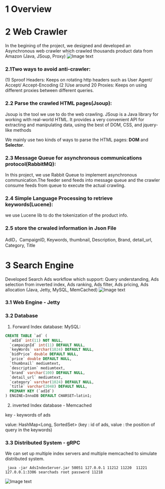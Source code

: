 # 1 Overview 
 
# 2 Web Crawler
In the begining of the project, we designed and developed an Asynchronous web crawler which crawled thousands product data from Amazon (Java, JSoup, Proxy)
![Image text](https://github.com/PeterPei666/SearchAds/blob/2117a90aac73e98f4ed8220bd8661d2f2c58c556/img/Web%20Crawler.png)

### 2.1Two ways to avoid anti-crawler:

(1) Sproof Headers: Keeps on rotating http headers such as User Agent/ Accept/ Accept-Encoding
(2 )Use around 20 Proxies: Keeps on using different proxies between different queries.

### 2.2 Parse the crawled HTML pages(Jsoup):

Jsoup is the tool we use to do the web crawling. JSoup is a Java library for working with real-world HTML. It provides a very convenient API for extracting and manipulating data, using the best of DOM, CSS, and jquery-like methods

We mainly use two kinds of ways to parse the HTML pages: **DOM** and **Selector**.


### 2.3 Message Queue for asynchronous communications protocol(RabbitMQ):

In this project, we use Rabbit Queue to implement asynchronous communication.The feeder send feeds into message queue and the crawler consume feeds from queue to execute the actual crawling.

### 2.4 Simple Language Processing to retrieve keywords(Lucene):

we use Lucene lib to do the tokenization of the product info.

### 2.5 store the crwaled information in Json File

AdID，CampaignID, Keywords, thumbnail, Description, Brand, detail_url, Category, Title

     
# 3 Search Engine

Developed Search Ads workflow which support: Query understanding, Ads selection from inverted index, Ads ranking, Ads filter, Ads pricing, Ads allocation (Java, Jetty, MySQL, MemCached)
![Image text](https://github.com/PeterPei666/SearchAds/blob/master/img/Ads_Engine.png)

### 3.1 Web Engine - Jetty

### 3.2 Database

1. Forward Index database: MySQL:
```sql
CREATE TABLE `ad` (
  `adId` int(11) NOT NULL,
  `campaignId` int(11) DEFAULT NULL,
  `keyWords` varchar(1024) DEFAULT NULL,
  `bidPrice` double DEFAULT NULL,
  `price` double DEFAULT NULL,
  `thumbnail` mediumtext,
  `description` mediumtext,
  `brand` varchar(100) DEFAULT NULL,
  `detail_url` mediumtext,
  `category` varchar(1024) DEFAULT NULL,
  `title` varchar(2048) DEFAULT NULL,
  PRIMARY KEY (`adId`)
) ENGINE=InnoDB DEFAULT CHARSET=latin1;

```

2. inverted Index database - Memcached

key - keywords of ads

value: HashMap<Long, SortedSet<Integer>> (key : id of ads, value : the position of query in the keywords)
### 3.3 Distributed System - gRPC
We can set up multiple index servers and multiple memcached to simulate distributed system.
```
 java -jar AdsIndexServer.jar 50051 127.0.0.1 11212 11220  11221 127.0.0.1:3306 searchads root password 11218
```
![Image text](https://github.com/PeterPei666/SearchAds/blob/master/img/gRPC.png)
